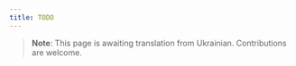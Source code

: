 ```yaml
---
title: TODO
---
```


> **Note**: This page is awaiting translation from Ukrainian. Contributions are welcome.
